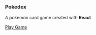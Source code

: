 ### Pokedex

A pokemon card game created with **React**

[Play Game](https://dseda.github.io/pokedex/)

